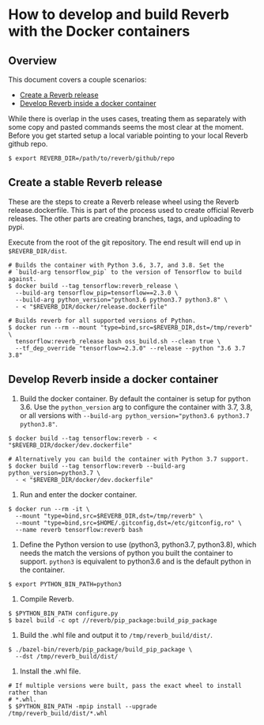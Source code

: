 # How to develop and build Reverb with the Docker containers

## Overview

This document covers a couple scenarios:

 *  <a href='#Release'>Create a Reverb release</a>
 *  <a href='#Develop'>Develop Reverb inside a docker container</a>


While there is overlap in the uses cases, treating them as separately with
some copy and pasted commands seems the most clear at the moment. Before you
get started setup a local variable pointing to your local Reverb github repo.

```shell
$ export REVERB_DIR=/path/to/reverb/github/repo
```

<a id='Release'></a>
## Create a stable Reverb release

These are the steps to create a Reverb release wheel using the Reverb
release.dockerfile. This is part of the process used to create official Reverb
releases. The other parts are creating branches, tags, and uploading to pypi.

Execute from the root of the git repository. The end result will end up in
`$REVERB_DIR/dist`.

```shell
# Builds the container with Python 3.6, 3.7, and 3.8. Set the
# `build-arg tensorflow_pip` to the version of Tensorflow to build against.
$ docker build --tag tensorflow:reverb_release \
  --build-arg tensorflow_pip=tensorflow==2.3.0 \
  --build-arg python_version="python3.6 python3.7 python3.8" \
  - < "$REVERB_DIR/docker/release.dockerfile"

# Builds reverb for all supported versions of Python.
$ docker run --rm --mount "type=bind,src=$REVERB_DIR,dst=/tmp/reverb" \
  tensorflow:reverb_release bash oss_build.sh --clean true \
  --tf_dep_override "tensorflow>=2.3.0" --release --python "3.6 3.7 3.8"
```

<a id='Develop'></a>
## Develop Reverb inside a docker container

1. Build the docker container. By default the container is setup for python 3.6.
   Use the `python_version` arg to configure the container with 3.7, 3.8, or
   all versions with
   `--build-arg python_version="python3.6 python3.7 python3.8"`.

  ```shell
  $ docker build --tag tensorflow:reverb - < "$REVERB_DIR/docker/dev.dockerfile"

  # Alternatively you can build the container with Python 3.7 support.
  $ docker build --tag tensorflow:reverb --build-arg python_version=python3.7 \
    - < "$REVERB_DIR/docker/dev.dockerfile"
  ```

1. Run and enter the docker container.

  ```shell
  $ docker run --rm -it \
    --mount "type=bind,src=$REVERB_DIR,dst=/tmp/reverb" \
    --mount "type=bind,src=$HOME/.gitconfig,dst=/etc/gitconfig,ro" \
    --name reverb tensorflow:reverb bash
  ```

1. Define the Python version to use (python3, python3.7, python3.8), which needs
   the match the versions of python you built the container to support.
   `python3` is equivalent to python3.6 and is the default python in the
   container.

  ```shell
  $ export PYTHON_BIN_PATH=python3
  ```

1. Compile Reverb.

  ```shell
  $ $PYTHON_BIN_PATH configure.py
  $ bazel build -c opt //reverb/pip_package:build_pip_package
  ```

1. Build the .whl file and output it to `/tmp/reverb_build/dist/`.

  ```shell
  $ ./bazel-bin/reverb/pip_package/build_pip_package \
    --dst /tmp/reverb_build/dist/
  ```

1. Install the .whl file.

  ```shell
  # If multiple versions were built, pass the exact wheel to install rather than
  # *.whl.
  $ $PYTHON_BIN_PATH -mpip install --upgrade /tmp/reverb_build/dist/*.whl
  ```





